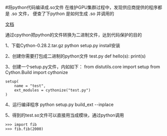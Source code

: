 #将python代码编译成.so文件
在维护GPU集群过程中，发现供应商提供的程序都是 .so 文件， 便查了下python 是如何生成 .so 并调用的

[文档](https://moonlet.gitbooks.io/cython-document-zh_cn/content/ch1-basic_tutorial.html)

通过cpython把python的文件转换为二进制文件，达到代码保护的目的

1、下载Cython-0.28.2.tar.gz
    python setup.py install安装

2、创建你需要打包成二进制的python文件
    test.py
    def hello(s):
        print(s)

3、创建一个setup.py文件，内如如下：
    from distutils.core import setup
    from Cython.Build import cythonize

    setup(
        name = "test",
        ext_modules = cythonize("test.py")
    )

4、运行编译程序
    python setup.py build_ext --inplace

5、得到的test.so文件可以直接用当成模块，通过python调用

	>>> import fib
	>>> fib.fib(2000)